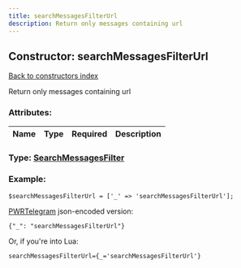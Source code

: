 ```yaml
---
title: searchMessagesFilterUrl
description: Return only messages containing url
---
```

## Constructor: searchMessagesFilterUrl  
[Back to constructors index](index.md)



Return only messages containing url

### Attributes:

| Name     |    Type       | Required | Description |
|----------|---------------|----------|-------------|



### Type: [SearchMessagesFilter](../types/SearchMessagesFilter.md)


### Example:

```
$searchMessagesFilterUrl = ['_' => 'searchMessagesFilterUrl'];
```  

[PWRTelegram](https://pwrtelegram.xyz) json-encoded version:

```
{"_": "searchMessagesFilterUrl"}
```


Or, if you're into Lua:  


```
searchMessagesFilterUrl={_='searchMessagesFilterUrl'}

```


